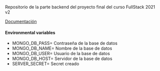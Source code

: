 Repositorio de la parte backend del proyecto final del curso FullStack 2021 v2

[Documentación](https://bump.sh/doc/api-backend)

#### Environmental variables

- MONGO_DB_PASS= Contraseña de la base de datos
- MONGO_DB_NAME= Nombre de la base de datos
- MONGO_DB_USER= Usuario de la base de datos
- MONGO_DB_HOST= Servidor de la base de datos
- SERVER_SECRET= Secret creado
